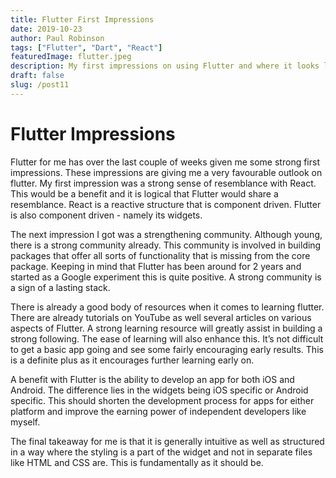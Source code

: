 ```yaml
---
title: Flutter First Impressions
date: 2019-10-23
author: Paul Robinson
tags: ["Flutter", "Dart", "React"]
featuredImage: flutter.jpeg
description: My first impressions on using Flutter and where it looks like going.
draft: false
slug: /post11
---
```


# Flutter Impressions

Flutter for me has over the last couple of weeks given me some strong first impressions. These impressions are giving me a very favourable outlook on flutter.
My first impression was a strong sense of resemblance with React. This would be a benefit and it is logical that Flutter would share a resemblance. React is a reactive structure that is component driven. Flutter is also component driven - namely its widgets. 

The next impression I got was a strengthening community. Although young, there is a strong community already. This community is involved in building packages that offer all sorts of functionality that is missing from the core package. Keeping in mind that Flutter has been around for 2 years and started as a Google experiment this is quite positive. A strong community is a sign of a lasting stack.

There is already a good body of resources when it comes to learning flutter. There are already tutorials on YouTube as well several articles on various aspects of Flutter. A strong learning resource will greatly assist in building a strong following. The ease of learning will also enhance this. It’s not difficult to get a basic app going and see some fairly encouraging early results. This is a definite plus as it encourages further learning early on.

A benefit with Flutter is the ability to develop an app for both iOS and Android. The difference lies in the widgets being iOS specific or Android specific. This should shorten the development process for apps for either platform and improve the earning power of independent developers like myself.

The final takeaway for me is that it is generally intuitive as well as structured in a way where the styling is a part of the widget and not in separate files like HTML and CSS are. This is fundamentally as it should be. 
